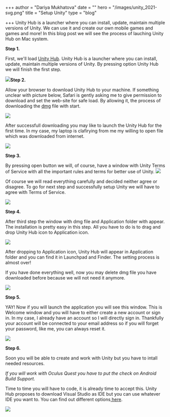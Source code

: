 +++
author = "Dariya Mukhatova"
date = ""
hero = "/images/unity_2021-svg.png"
title = "Setup Unity"
type = "blog"

+++
Unity Hub is a launcher where you can install, update, maintain multiple versions of Unity. We can use it and create our own mobile games and games and more! In this blog post we will see the process of lauching Unity Hub on Mac system.

**Step 1.**

First, we'll load [Unity Hub](https://unity3d.com/get-unity/download). Unity Hub is a launcher where you can install, update, maintain multiple versions of Unity. By pressing option Unity Hub we will finish the first step.

![](/images/2022-02-14-16-36-06.png)**Step 2.**

Allow your browser to download Unity Hub to your machine. If something unclear with picture below, Safari is gently asking me to give permission to download and set the web-site for safe load. By allowing it, the process of downloading the [dmg](https://en.wikipedia.org/wiki/Apple_Disk_Image "https://en.wikipedia.org/wiki/Apple_Disk_Image") file with start.

![](/images/2022-02-14-16-36-13.png)

After successfull downloading you may like to launch the Unity Hub for the first time. In my case, my laptop is clafirying from me my willing to open file which was downloaded from internet.

![](/images/2022-02-14-16-42-26.png)

**Step 3.**

By pressing open button we will, of course, have a window with Unity Terms of Service with all the important rules and terms for better use of Unity.  ![](/images/2022-02-14-16-37-57.png)

Of course we will read everything carefully and decided neither agree or disagree. To go for next step and successfully setup Unity we will have to agree with Terms of Service. 

![](/images/2022-02-14-16-38-08.png) 

**Step 4.** 

After third step the window with dmg file and Application folder with appear. The installation is pretty easy in this step. All you have to do is to drag and drop Unity Hub icon to Application icon.

![](/images/2022-02-14-16-38-51.png)

After dropping to Application icon, Unity Hub will appear in Application folder and you can find it in Launchpad and Finder. The setting process is almost over! 

If you have done everything well, now you may delete dmg file you have downloaded before because we will not need it anymore. 

![](/images/2022-02-14-16-41-35.png)

**Step 5.** 

YAY! Now if you will launch the application you will see this window. This is Welcome window and you will have to either create a new account or sign in. In my case, I already have an account so I will directly sign in. Thankfully your account will be connected to your email address so if you will forget your password, like me, you can always reset it. 

![](/images/2022-02-14-16-42-48.png)

**Step 6.**

Soon you will be able to create and work with Unity but you have to intall needed resources. 

_If you will work with Oculus Quest you have to put the check on Android Build Support._ 

Time to time you will have to code, it is already time to accept this. Unity Hub proposes to download Visual Studio as IDE but you can use whatever IDE you want to. You can find out different options[ here](https://www.dunebook.com/best-unity-ide/).

![](/images/2022-02-14-16-45-48.png) 